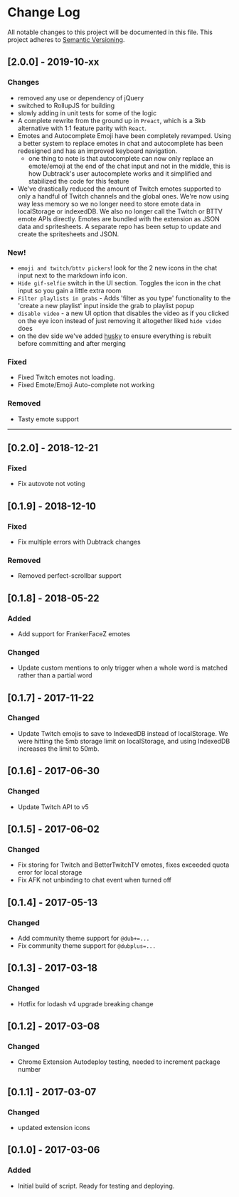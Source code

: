 # Change Log
All notable changes to this project will be documented in this file.
This project adheres to [Semantic Versioning](http://semver.org/).

## [2.0.0] - 2019-10-xx
### Changes
- removed any use or dependency of jQuery
- switched to RollupJS for building
- slowly adding in unit tests for some of the logic
- A complete rewrite from the ground up in `Preact`, which is a 3kb alternative with 1:1 feature parity with `React`.  
- Emotes and Autocomplete Emoji have been completely revamped. Using a better system to replace emotes in chat and autocomplete has been redesigned and has an improved keyboard navigation. 
  - one thing to note is that autocomplete can now only replace an emote/emoji at the end of the chat input and not in the middle, this is how Dubtrack's user autocomplete works and it simplified and stabilized the code for this feature 
- We've drastically reduced the amount of Twitch emotes supported to only a handful of Twitch channels and the global ones. We're now using way less memory so we no longer need to store emote data in localStorage or indexedDB. We also no longer call the Twitch or BTTV emote APIs directly. Emotes are bundled with the extension as JSON data and spritesheets. A separate repo has been setup to update and create the spritesheets and JSON.

### New!
- `emoji and twitch/bttv pickers`! look for the 2 new icons in the chat input next to the markdown info icon. 
- `Hide gif-selfie` switch in the UI section. Toggles the icon in the chat input so you gain a little extra room
- `Filter playlists in grabs` - Adds 'filter as you type' functionality to the 'create a new playlist' input inside the grab to playlist popup
- `disable video` - a new UI option that disables the video as if you clicked on the eye icon instead of just removing it altogether liked `hide video` does
- on the dev side we've added [husky](https://www.npmjs.com/package/husky) to ensure everything is rebuilt before committing and after merging

### Fixed
- Fixed Twitch emotes not loading. 
- Fixed Emote/Emoji Auto-complete not working 

### Removed
- Tasty emote support


-------

## [0.2.0] - 2018-12-21
### Fixed
- Fix autovote not voting

## [0.1.9] - 2018-12-10
### Fixed
- Fix multiple errors with Dubtrack changes

### Removed
- Removed perfect-scrollbar support

## [0.1.8] - 2018-05-22
### Added
- Add support for FrankerFaceZ emotes

### Changed
- Update custom mentions to only trigger when a whole word is matched rather than a partial word

## [0.1.7] - 2017-11-22
### Changed
- Update Twitch emojis to save to IndexedDB instead of localStorage. We were hitting the 5mb storage limit on localStorage, and using IndexedDB increases the limit to 50mb.

## [0.1.6] - 2017-06-30
### Changed
- Update Twitch API to v5

## [0.1.5] - 2017-06-02
### Changed
- Fix storing for Twitch and BetterTwitchTV emotes, fixes exceeded quota error for local storage
- Fix AFK not unbinding to chat event when turned off

## [0.1.4] - 2017-05-13
### Changed
- Add community theme support for `@dub+=...`
- Fix community theme support for `@dubplus=...`

## [0.1.3] - 2017-03-18
### Changed
- Hotfix for lodash v4 upgrade breaking change

## [0.1.2] - 2017-03-08
### Changed
- Chrome Extension Autodeploy testing, needed to increment package number

## [0.1.1] - 2017-03-07
### Changed
- updated extension icons

## [0.1.0] - 2017-03-06
### Added
- Initial build of script.  Ready for testing and deploying. 
